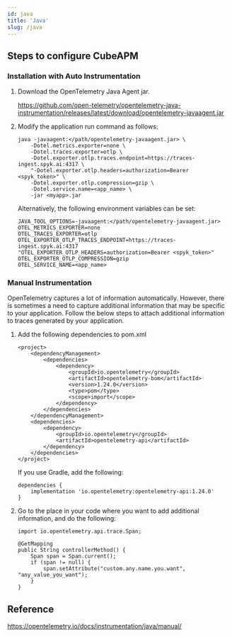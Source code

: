 ```yaml
---
id: java
title: 'Java'
slug: /java
---
```


## Steps to configure CubeAPM

### Installation with Auto Instrumentation

1. Download the OpenTelemetry Java Agent jar.

    https://github.com/open-telemetry/opentelemetry-java-instrumentation/releases/latest/download/opentelemetry-javaagent.jar

2. Modify the application run command as follows:

    ```
    java -javaagent:</path/opentelemetry-javaagent.jar> \
        -Dotel.metrics.exporter=none \
        -Dotel.traces.exporter=otlp \
        -Dotel.exporter.otlp.traces.endpoint=https://traces-ingest.spyk.ai:4317 \
        "-Dotel.exporter.otlp.headers=authorization=Bearer <spyk_token>" \
        -Dotel.exporter.otlp.compression=gzip \
        -Dotel.service.name=<app_name> \
        -jar <myapp>.jar
    ```

    Alternatively, the following environment variables can be set:

    ```
    JAVA_TOOL_OPTIONS=-javaagent:</path/opentelemetry-javaagent.jar>
    OTEL_METRICS_EXPORTER=none
    OTEL_TRACES_EXPORTER=otlp
    OTEL_EXPORTER_OTLP_TRACES_ENDPOINT=https://traces-ingest.spyk.ai:4317
    "OTEL_EXPORTER_OTLP_HEADERS=authorization=Bearer <spyk_token>"
    OTEL_EXPORTER_OTLP_COMPRESSION=gzip
    OTEL_SERVICE_NAME=<app_name>
    ```
    

### Manual Instrumentation

OpenTelemetry captures a lot of information automatically. However, there is sometimes a need to capture
additional information that may be specific to your application. Follow the below steps to attach additional
information to traces generated by your application.

1. Add the following dependencies to pom.xml

    ```
    <project>
        <dependencyManagement>
            <dependencies>
                <dependency>
                    <groupId>io.opentelemetry</groupId>
                    <artifactId>opentelemetry-bom</artifactId>
                    <version>1.24.0</version>
                    <type>pom</type>
                    <scope>import</scope>
                </dependency>
            </dependencies>
        </dependencyManagement>
        <dependencies>
            <dependency>
                <groupId>io.opentelemetry</groupId>
                <artifactId>opentelemetry-api</artifactId>
            </dependency>
        </dependencies>
    </project>
    ```

    If you use Gradle, add the following:

    ```
    dependencies {
        implementation 'io.opentelemetry:opentelemetry-api:1.24.0'
    }
    ```

2. Go to the place in your code where you want to add additional information, and do the following:

    ```
    import io.opentelemetry.api.trace.Span;

    @GetMapping
    public String controllerMethod() {
        Span span = Span.current();
        if (span != null) {
            span.setAttribute("custom.any.name.you.want", "any_value_you_want");
        }
    }
    ```

## Reference

https://opentelemetry.io/docs/instrumentation/java/manual/

